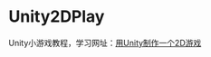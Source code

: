 <!--
 * @Description: In User Settings Edit
 * @Author: your name
 * @Date: 2018-12-09 00:12:42
 * @LastEditTime: 2019-10-09 17:01:12
 * @LastEditors: Please set LastEditors
 -->
# Unity2DPlay
Unity小游戏教程，学习网址：[用Unity制作一个2D游戏](https://pixelnest.io/tutorials/2d-game-unity/ "666")
